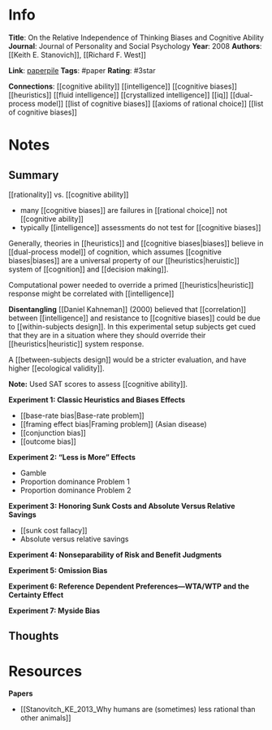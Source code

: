 # Info
**Title**: On the Relative Independence of Thinking Biases and Cognitive Ability
**Journal**: Journal of Personality and Social Psychology
**Year**: 2008
**Authors**: [[Keith E. Stanovich]], [[Richard F. West]]

**Link**: [paperpile](chrome-extension://bomfdkbfpdhijjbeoicnfhjbdhncfhig/view.html?mp=v3dITOqO)
**Tags**: #paper
**Rating**: #3star 

**Connections**:
[[cognitive ability]]
[[intelligence]]
[[cognitive biases]]
[[heuristics]]
[[fluid intelligence]]
[[crystallized intelligence]]
[[iq]]
[[dual-process model]]
[[list of cognitive biases]]
[[axioms of rational choice]]
[[list of cognitive biases]]

# Notes
## Summary
[[rationality]] vs. [[cognitive ability]]
- many [[cognitive biases]] are failures in [[rational choice]] not [[cognitive ability]]
- typically [[intelligence]] assessments do not test for [[cognitive biases]]

Generally, theories in [[heuristics]] and [[cognitive biases|biases]] believe in [[dual-process model]] of cognition, which assumes [[cognitive biases|biases]] are a universal property of our [[heuristics|heruistic]] system of [[cognition]] and [[decision making]].

Computational power needed to override a primed [[heuristics|heuristic]] response might be correlated with [[intelligence]]

**Disentangling**
[[Daniel Kahneman]] (2000) believed that [[correlation]] between [[intelligence]] and resistance to [[cognitive biases]] could be due to [[within-subjects design]]. In this experimental setup subjects get cued that they are in a situation where they should override their [[heuristics|heuristic]] system response. 

A [[between-subjects design]] would be a stricter evaluation, and have higher [[ecological validity]].

**Note:** Used SAT scores to assess [[cognitive ability]].

**Experiment 1: Classic Heuristics and Biases Effects**
- [[base-rate bias|Base-rate problem]]
- [[framing effect bias|Framing problem]] (Asian disease)
- [[conjunction bias]]
- [[outcome bias]]

**Experiment 2: “Less is More” Effects**
- Gamble
- Proportion dominance Problem 1
- Proportion dominance Problem 2

**Experiment 3: Honoring Sunk Costs and Absolute Versus Relative Savings**
- [[sunk cost fallacy]]
- Absolute versus relative savings

**Experiment 4: Nonseparability of Risk and Benefit Judgments**

**Experiment 5: Omission Bias**

**Experiment 6: Reference Dependent Preferences—WTA/WTP and the Certainty Effect**

**Experiment 7: Myside Bias**

## Thoughts


# Resources
**Papers**
- [[Stanovitch_KE_2013_Why humans are (sometimes) less rational than other animals]]